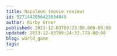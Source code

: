 ```yaml
---
title: Napoleon (movie review)
id: 5271442056423054040
author: Kirby Urner
published: 2023-12-03T09:23:00.000-08:00
updated: 2023-12-03T09:24:32.778-08:00
blog: world_game
tags: 
---
```


